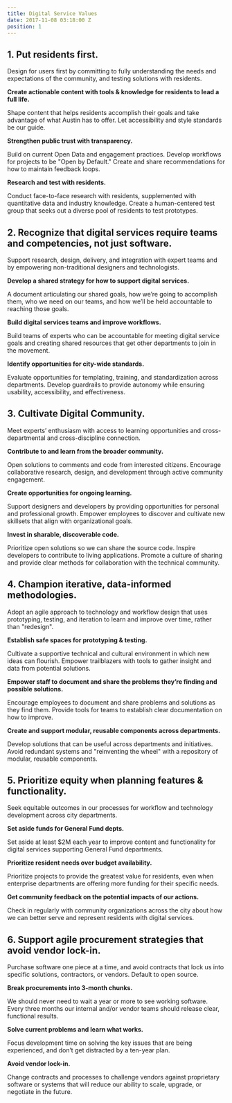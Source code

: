 ```yaml
---
title: Digital Service Values
date: 2017-11-08 03:18:00 Z
position: 1
---
```


## 1. Put residents first.

Design for users first by committing to fully understanding the needs and expectations of the community, and testing solutions with residents.

**Create actionable content with tools & knowledge for residents to lead a full life.**

Shape content that helps residents accomplish their goals and take advantage of what Austin has to offer. Let accessibility and style standards be our guide.

**Strengthen public trust with transparency.**

Build on current Open Data and engagement practices. Develop workflows for projects to be "Open by Default." Create and share recommendations for how to maintain feedback loops.

**Research and test with residents.**

Conduct face-to-face research with residents, supplemented with quantitative data and industry knowledge. Create a human-centered test group that seeks out a diverse pool of residents to test prototypes.

## 2. Recognize that digital services require teams and competencies, not just software.

Support research, design, delivery, and integration with expert teams and by empowering non-traditional designers and technologists.

**Develop a shared strategy for how to support digital services.**

A document articulating our shared goals, how we’re going to accomplish them, who we need on our teams, and how we’ll be held accountable to reaching those goals.

**Build digital services teams and improve workflows.**

Build teams of experts who can be accountable for meeting digital service goals and creating shared resources that get other departments to join in the movement.

**Identify opportunities for city-wide standards.**

Evaluate opportunities for templating, training, and standardization across departments. Develop guardrails to provide autonomy while ensuring usability, accessibility, and effectiveness.

## 3. Cultivate Digital Community.

Meet experts’ enthusiasm with access to learning opportunities and cross-departmental and cross-discipline connection.

**Contribute to and learn from the broader community.**

Open solutions to comments and code from interested citizens. Encourage collaborative research, design, and development through active community engagement.

**Create opportunities for ongoing learning.**

Support designers and developers by providing opportunities for personal and professional growth. Empower employees to discover and cultivate new skillsets that align with organizational goals.

**Invest in sharable, discoverable code.**

Prioritize open solutions so we can share the source code. Inspire developers to contribute to living applications. Promote a culture of sharing and provide clear methods for collaboration with the technical community.

## 4. Champion iterative, data-informed methodologies.

Adopt an agile approach to technology and workflow design that uses prototyping, testing, and iteration to learn and improve over time, rather than "redesign".

**Establish safe spaces for prototyping & testing.**

Cultivate a supportive technical and cultural environment in which new ideas can flourish. Empower trailblazers with tools to gather insight and data from potential solutions.

**Empower staff to document and share the problems they’re finding and possible solutions.**

Encourage employees to document and share problems and solutions as they find them. Provide tools for teams to establish clear documentation on how to improve.

**Create and support modular, reusable components across departments.**

Develop solutions that can be useful across departments and initiatives. Avoid redundant systems and "reinventing the wheel" with a repository of modular, reusable components.

## 5. Prioritize equity when planning features & functionality.

Seek equitable outcomes in our processes for workflow and technology development across city departments.

**Set aside funds for General Fund depts.**

Set aside at least $2M each year to improve content and functionality for digital services supporting General Fund departments.

**Prioritize resident needs over budget availability.**

Prioritize projects to provide the greatest value for residents, even when enterprise departments are offering more funding for their specific needs.

**Get community feedback on the potential impacts of our actions.**

Check in regularly with community organizations across the city about how we can better serve and represent residents with digital services.

## 6. Support agile procurement strategies that avoid vendor lock-in.

Purchase software one piece at a time, and avoid contracts that lock us into specific solutions, contractors, or vendors. Default to open source.

**Break procurements into 3-month chunks.**

We should never need to wait a year or more to see working software. Every three months our internal and/or vendor teams should release clear, functional results.

**Solve current problems and learn what works.**

Focus development time on solving the key issues that are being experienced, and don’t get distracted by a ten-year plan.

**Avoid vendor lock-in.**

Change contracts and processes to challenge vendors against proprietary software or systems that will reduce our ability to scale, upgrade, or negotiate in the future. 
